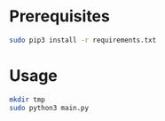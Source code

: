 # Prerequisites
```bash
sudo pip3 install -r requirements.txt
```

# Usage
```bash
mkdir tmp
sudo python3 main.py
```
